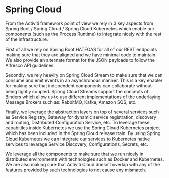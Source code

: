 # Spring Cloud

From the Activiti framework point of view we rely in 3 key aspects from Spring Boot / Spring Cloud / Spring Cloud Kubernetes which enable our components \(such as the Process Runtime\) to integrate nicely with the rest of the infrastructure.

First of all we rely on Spring Boot HATEOAS for all of our REST endpoints making sure that they are aligned and we have minimal code to maintain. We also provide an alternate format for the JSON payloads to follow the Alfresco API guidelines. 

Secondly, we rely heavily on Spring Cloud Stream to make sure that we can consume and emit events in an asynchronous manner. This is a key enabler for making sure that independent components can collaborate without being tightly coupled. Spring Cloud Streams support the concepts of Binders which allow us to use different implementations of the underlaying Message Brokers such as: RabbitMQ, Kafka, Amazon SQS, etc. 

Finally, we leverage the abstraction layers on top of several services such as Service Registry, Gateway for dynamic service registration, discovery and routing, Distributed Configuration Service, etc. To leverage these capabitiles inside Kubernetes we use the Spring Cloud Kubernetes project which has been included in the Spring Cloud release train. By using Spring Cloud Kubernetes we can integrate our services to Kubernetes native services to levarage Service Discovery, Configurations, Secrets, etc. 

We leverage all the components to make sure that we run nicely in distributed environments with technologies such as Docker and Kubernetes. We are also making sure that Activiti Cloud doesn’t overlap with any of the features provided by such technologies to not cause any mismatch.

